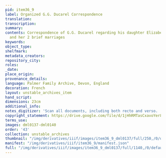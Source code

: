 ```yaml
---
pid: item36_9
label: Organized G.G. Ducarel Correspondence
translation:
transcription:
summary:
contents: Correspondence of G.G. Ducarel regarding his daughter Elizabeth, Betsy,
  and her 2 brief marriages
keywords:
object_type:
shelfmark:
metadata_creators:
repository_city:
roles:
_date:
place_origin:
provenance_details:
language: Palmer Family Archive, Devon, England
decoration: French
layout: unstable_archives_item
hand_script:
dimensions: 23cm
additional_info:
notes_digitizer: 'Scan all documents, including both recto and verso. '
copyright_statement: https://drive.google.com/file/d/1jHhRMTasCxavoYer89Wn8_Xn65nL0sW0/view?usp=sharing
terms_use:
images: dml0137-dml0140
order: '43'
collection: unstable_archives
thumbnail: "/img/derivatives/iiif/images/item36_9_dml0137/full/250,/0/default.jpg"
manifest: "/img/derivatives/iiif/item36_9/manifest.json"
full: "/img/derivatives/iiif/images/item36_9_dml0137/full/1140,/0/default.jpg"
---
```


